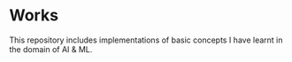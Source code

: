 # Works
This repository includes implementations of basic concepts I have learnt in the domain of AI & ML. 

